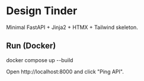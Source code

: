 # Design Tinder

Minimal FastAPI + Jinja2 + HTMX + Tailwind skeleton.

## Run (Docker)
docker compose up --build

Open http://localhost:8000 and click "Ping API".